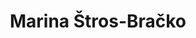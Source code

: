 ---
SICRIS: 15295
draft: false
fixName: marina_štros-bračko
location: null
mailInfo: marina.stros-bracko@fe.uni-lj.si
officeHours: null
profName: Marina Štros-Bračko
profTitle: Zunanji sodelavec
telephoneInfo: null
title: Marina Štros-Bračko
---